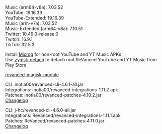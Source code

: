Music (arm64-v8a): 7.03.52  
YouTube: 19.16.39  
YouTube-Extended: 19.16.39  
Music (arm-v7a): 7.03.52  
Music-Extended (arm64-v8a): 7.10.51  
Twitter: 10.49.0-release.0  
Twitch: 16.9.1  
TikTok: 32.5.3  

Install [Microg](https://github.com/ReVanced/GmsCore/releases) for non-root YouTube and YT Music APKs  
Use [zygisk-detach](https://github.com/j-hc/zygisk-detach) to detach root ReVanced YouTube and YT Music from Play Store  

[revanced-magisk-module](https://github.com/j-hc/revanced-magisk-module)
  
CLI: inotia00/revanced-cli-4.6.1-all.jar  
Integrations: inotia00/revanced-integrations-1.11.2.apk  
Patches: inotia00/revanced-patches-4.10.2.jar  
[Changelog](https://github.com/inotia00/revanced-patches/releases/tag/v4.10.2)

CLI: j-hc/revanced-cli-4.6.0-all.jar  
Integrations: ReVanced/revanced-integrations-1.11.1.apk  
Patches: ReVanced/revanced-patches-4.11.0.jar  
[Changelog](https://github.com/ReVanced/revanced-patches/releases/tag/v4.11.0)  
